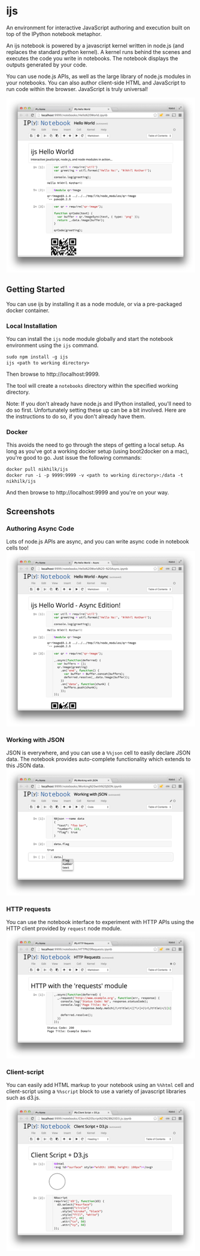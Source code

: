 # ijs

An environment for interactive JavaScript authoring and execution built
on top of the IPython notebook metaphor.

An ijs notebook is powered by a javascript kernel written in node.js (and
replaces the standard python kernel). A kernel runs behind the scenes and
executes the code you write in notebooks. The notebook displays the outputs
generated by your code.

You can use node.js APIs, as well as the large library of node.js modules
in your notebooks. You can also author client-side HTML and JavaScript to
run code within the browser. JavaScript is truly universal!

![Hello World using node.js APIs and qr-image node module](docs/HelloWorld.png)

## Getting Started
You can use ijs by installing it as a node module, or via a pre-packaged
docker container.

### Local Installation
You can install the `ijs` node module globally and start the notebook
environment using the `ijs` command.

    sudo npm install -g ijs
    ijs <path to working directory>

Then browse to http://localhost:9999.

The tool will create a `notebooks` directory within the specified working
directory.

Note: If you don't already have node.js and IPython installed, you'll need
to do so first. Unfortunately setting these up can be a bit involved. Here
are the instructions to do so, if you don't already have them.

### Docker
This avoids the need to go through the steps of getting a local setup. As
long as you've got a working docker setup (using boot2docker on a mac),
you're good to go. Just issue the following commands:

    docker pull nikhilk/ijs
    docker run -i -p 9999:9999 -v <path to working directory>:/data -t nikhilk/ijs
    
And then browse to http://localhost:9999 and you're on your way.

## Screenshots

### Authoring Async Code
Lots of node.js APIs are async, and you can write async code in notebook
cells too!
![Hello World - Async Edition](docs/HelloWorldAsync.png)

### Working with JSON
JSON is everywhere, and you can use a `%%json` cell to easily declare
JSON data. The notebook provides auto-complete functionality which extends
to this JSON data.
![JSON Data](docs/JSON.png)

### HTTP requests
You can use the notebook interface to experiment with HTTP APIs using the
HTTP client provided by `request` node module.
![HTTP Requests](docs/HTTPRequests.png)

### Client-script
You can easily add HTML markup to your notebook using an `%%html` cell
and client-script using a `%%script` block to use a variety of javascript
libraries such as d3.js.
![HTML, JavaScript, d3.js](docs/ClientScript.png)

